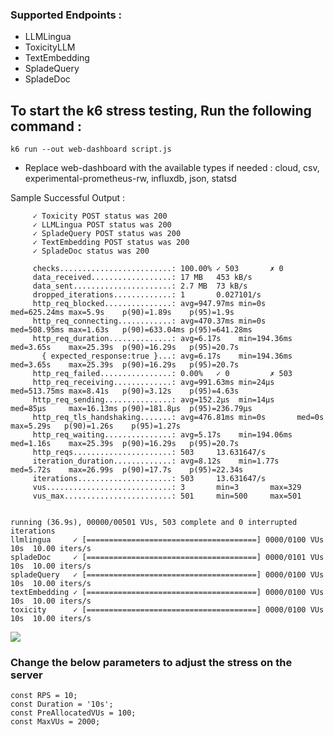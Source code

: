 ### Supported Endpoints :

- LLMLingua
- ToxicityLLM
- TextEmbedding
- SpladeQuery
- SpladeDoc


## To start the k6 stress testing, Run the following command :

```
k6 run --out web-dashboard script.js
```
 - Replace web-dashboard with the available types if needed : cloud, csv, experimental-prometheus-rw, influxdb, json, statsd

Sample Successful Output :

```
     ✓ Toxicity POST status was 200
     ✓ LLMLingua POST status was 200
     ✓ SpladeQuery POST status was 200
     ✓ TextEmbedding POST status was 200
     ✓ SpladeDoc status was 200

     checks.........................: 100.00% ✓ 503       ✗ 0    
     data_received..................: 17 MB   453 kB/s
     data_sent......................: 2.7 MB  73 kB/s
     dropped_iterations.............: 1       0.027101/s
     http_req_blocked...............: avg=947.97ms min=0s       med=625.24ms max=5.9s    p(90)=1.89s    p(95)=1.9s    
     http_req_connecting............: avg=470.37ms min=0s       med=508.95ms max=1.63s   p(90)=633.04ms p(95)=641.28ms
     http_req_duration..............: avg=6.17s    min=194.36ms med=3.65s    max=25.39s  p(90)=16.29s   p(95)=20.7s   
       { expected_response:true }...: avg=6.17s    min=194.36ms med=3.65s    max=25.39s  p(90)=16.29s   p(95)=20.7s   
     http_req_failed................: 0.00%   ✓ 0         ✗ 503  
     http_req_receiving.............: avg=991.63ms min=24µs     med=513.75ms max=8.41s   p(90)=3.12s    p(95)=4.63s   
     http_req_sending...............: avg=152.2µs  min=14µs     med=85µs     max=16.13ms p(90)=181.8µs  p(95)=236.79µs
     http_req_tls_handshaking.......: avg=476.81ms min=0s       med=0s       max=5.29s   p(90)=1.26s    p(95)=1.27s   
     http_req_waiting...............: avg=5.17s    min=194.06ms med=1.16s    max=25.39s  p(90)=16.29s   p(95)=20.7s   
     http_reqs......................: 503     13.631647/s
     iteration_duration.............: avg=8.12s    min=1.77s    med=5.72s    max=26.99s  p(90)=17.7s    p(95)=22.34s  
     iterations.....................: 503     13.631647/s
     vus............................: 3       min=3       max=329
     vus_max........................: 501     min=500     max=501


running (36.9s), 00000/00501 VUs, 503 complete and 0 interrupted iterations
llmlingua     ✓ [======================================] 0000/0100 VUs  10s  10.00 iters/s
spladeDoc     ✓ [======================================] 0000/0101 VUs  10s  10.00 iters/s
spladeQuery   ✓ [======================================] 0000/0100 VUs  10s  10.00 iters/s
textEmbedding ✓ [======================================] 0000/0100 VUs  10s  10.00 iters/s
toxicity      ✓ [======================================] 0000/0100 VUs  10s  10.00 iters/s

```

![](https://github-production-user-asset-6210df.s3.amazonaws.com/91361382/346125577-7b69f032-ce2d-4838-869b-142adfaefbf8.png?X-Amz-Algorithm=AWS4-HMAC-SHA256&X-Amz-Credential=AKIAVCODYLSA53PQK4ZA%2F20240705%2Fus-east-1%2Fs3%2Faws4_request&X-Amz-Date=20240705T124332Z&X-Amz-Expires=300&X-Amz-Signature=44d663cd5f9c85699e5e3a246d7fd7ca465d05aeabef6895b90666670955fae8&X-Amz-SignedHeaders=host&actor_id=91361382&key_id=0&repo_id=772480766)

### Change the below parameters to adjust the stress on the server

```
const RPS = 10;
const Duration = '10s';
const PreAllocatedVUs = 100;
const MaxVUs = 2000;
```